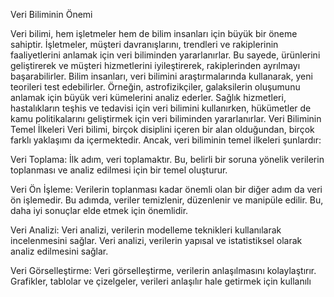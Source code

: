 Veri Biliminin Önemi

Veri bilimi, hem işletmeler hem de bilim insanları için büyük bir öneme sahiptir. İşletmeler, müşteri davranışlarını, trendleri ve rakiplerinin faaliyetlerini anlamak için veri biliminden yararlanırlar. Bu sayede, ürünlerini geliştirerek ve müşteri hizmetlerini iyileştirerek, rakiplerinden ayrılmayı başarabilirler.
Bilim insanları, veri bilimini araştırmalarında kullanarak, yeni teorileri test edebilirler. Örneğin, astrofizikçiler, galaksilerin oluşumunu anlamak için büyük veri kümelerini analiz ederler. Sağlık hizmetleri, hastalıkların teşhis ve tedavisi için veri bilimini kullanırken, hükümetler de kamu politikalarını geliştirmek için veri biliminden yararlanırlar.
Veri Biliminin Temel İlkeleri Veri bilimi, birçok disiplini içeren bir alan olduğundan, birçok farklı yaklaşımı da içermektedir. Ancak, veri biliminin temel ilkeleri şunlardır:

Veri Toplama: İlk adım, veri toplamaktır. Bu, belirli bir soruna yönelik verilerin toplanması ve analiz edilmesi için bir temel oluşturur.

Veri Ön İşleme: Verilerin toplanması kadar önemli olan bir diğer adım da veri ön işlemedir. Bu adımda, veriler temizlenir, düzenlenir ve manipüle edilir. Bu, daha iyi sonuçlar elde etmek için önemlidir.

Veri Analizi: Veri analizi, verilerin modelleme teknikleri kullanılarak incelenmesini sağlar. Veri analizi, verilerin yapısal ve istatistiksel olarak analiz edilmesini sağlar.

Veri Görselleştirme: Veri görselleştirme, verilerin anlaşılmasını kolaylaştırır. Grafikler, tablolar ve çizelgeler, verileri anlaşılır hale getirmek için kullanılı

